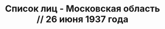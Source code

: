 ---
title: Список лиц - Московская область // 26 июня 1937 года
description: РГАСПИ, ф.17, оп.171, дело 409, лист 217
images:
- /disk/pictures/v01/17-171-409-217.jpg
- /disk/pictures/v01/17-171-409-218.jpg
- /disk/pictures/v01/17-171-409-219.jpg
- /disk/pictures/v01/17-171-409-220.jpg
- /disk/pictures/v01/17-171-409-221.jpg
---